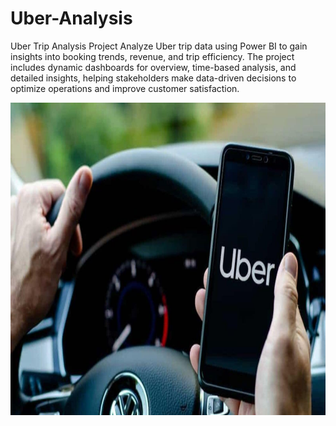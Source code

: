 # Uber-Analysis
Uber Trip Analysis Project Analyze Uber trip data using Power BI to gain insights into booking trends, revenue, and trip efficiency. The project includes dynamic dashboards for overview, time-based analysis, and detailed insights, helping stakeholders make data-driven decisions to optimize operations and improve customer satisfaction.

<img src="uber_1658714724801_1678351059440_1678351059440.jpg" width="1000" height="500" />

